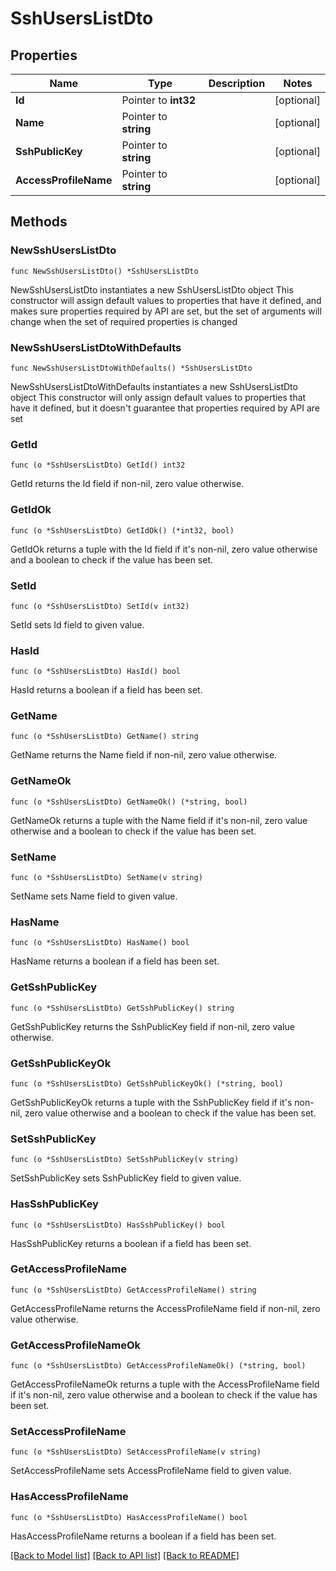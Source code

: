 # SshUsersListDto

## Properties

Name | Type | Description | Notes
------------ | ------------- | ------------- | -------------
**Id** | Pointer to **int32** |  | [optional] 
**Name** | Pointer to **string** |  | [optional] 
**SshPublicKey** | Pointer to **string** |  | [optional] 
**AccessProfileName** | Pointer to **string** |  | [optional] 

## Methods

### NewSshUsersListDto

`func NewSshUsersListDto() *SshUsersListDto`

NewSshUsersListDto instantiates a new SshUsersListDto object
This constructor will assign default values to properties that have it defined,
and makes sure properties required by API are set, but the set of arguments
will change when the set of required properties is changed

### NewSshUsersListDtoWithDefaults

`func NewSshUsersListDtoWithDefaults() *SshUsersListDto`

NewSshUsersListDtoWithDefaults instantiates a new SshUsersListDto object
This constructor will only assign default values to properties that have it defined,
but it doesn't guarantee that properties required by API are set

### GetId

`func (o *SshUsersListDto) GetId() int32`

GetId returns the Id field if non-nil, zero value otherwise.

### GetIdOk

`func (o *SshUsersListDto) GetIdOk() (*int32, bool)`

GetIdOk returns a tuple with the Id field if it's non-nil, zero value otherwise
and a boolean to check if the value has been set.

### SetId

`func (o *SshUsersListDto) SetId(v int32)`

SetId sets Id field to given value.

### HasId

`func (o *SshUsersListDto) HasId() bool`

HasId returns a boolean if a field has been set.

### GetName

`func (o *SshUsersListDto) GetName() string`

GetName returns the Name field if non-nil, zero value otherwise.

### GetNameOk

`func (o *SshUsersListDto) GetNameOk() (*string, bool)`

GetNameOk returns a tuple with the Name field if it's non-nil, zero value otherwise
and a boolean to check if the value has been set.

### SetName

`func (o *SshUsersListDto) SetName(v string)`

SetName sets Name field to given value.

### HasName

`func (o *SshUsersListDto) HasName() bool`

HasName returns a boolean if a field has been set.

### GetSshPublicKey

`func (o *SshUsersListDto) GetSshPublicKey() string`

GetSshPublicKey returns the SshPublicKey field if non-nil, zero value otherwise.

### GetSshPublicKeyOk

`func (o *SshUsersListDto) GetSshPublicKeyOk() (*string, bool)`

GetSshPublicKeyOk returns a tuple with the SshPublicKey field if it's non-nil, zero value otherwise
and a boolean to check if the value has been set.

### SetSshPublicKey

`func (o *SshUsersListDto) SetSshPublicKey(v string)`

SetSshPublicKey sets SshPublicKey field to given value.

### HasSshPublicKey

`func (o *SshUsersListDto) HasSshPublicKey() bool`

HasSshPublicKey returns a boolean if a field has been set.

### GetAccessProfileName

`func (o *SshUsersListDto) GetAccessProfileName() string`

GetAccessProfileName returns the AccessProfileName field if non-nil, zero value otherwise.

### GetAccessProfileNameOk

`func (o *SshUsersListDto) GetAccessProfileNameOk() (*string, bool)`

GetAccessProfileNameOk returns a tuple with the AccessProfileName field if it's non-nil, zero value otherwise
and a boolean to check if the value has been set.

### SetAccessProfileName

`func (o *SshUsersListDto) SetAccessProfileName(v string)`

SetAccessProfileName sets AccessProfileName field to given value.

### HasAccessProfileName

`func (o *SshUsersListDto) HasAccessProfileName() bool`

HasAccessProfileName returns a boolean if a field has been set.


[[Back to Model list]](../README.md#documentation-for-models) [[Back to API list]](../README.md#documentation-for-api-endpoints) [[Back to README]](../README.md)


